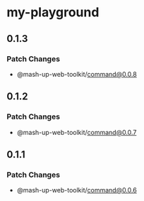 # my-playground

## 0.1.3

### Patch Changes

- @mash-up-web-toolkit/command@0.0.8

## 0.1.2

### Patch Changes

- @mash-up-web-toolkit/command@0.0.7

## 0.1.1

### Patch Changes

- @mash-up-web-toolkit/command@0.0.6
